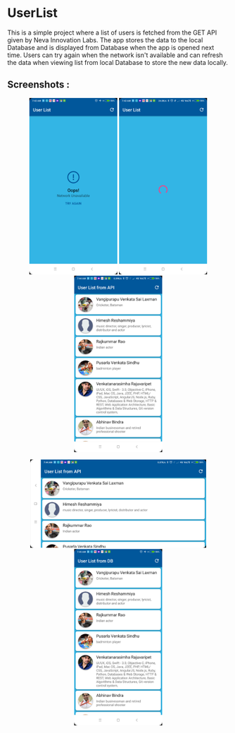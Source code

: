 # UserList
This is a simple project where a list of users is fetched from the GET API given by Neva Innovation Labs.
The app stores the data to the local Database and is displayed from Database when the app is opened next time.
Users can try again when the network isn't available and can refresh the data when viewing list from local Database to store the new data locally.

## Screenshots :
<p align="center">
  <img src="screenshots/1.png" width="200" alt="Network Unavailable">
  <img src="screenshots/2.png" width="200" alt="Loading Screen">
  <img src="screenshots/3.png" width="200" alt="List from API">
</p>

<p align="center">
  <img src="screenshots/4.png" width="400" alt="Landscape Mode">
  <img src="screenshots/5.png" width="200" alt="Local DB">
</p>
